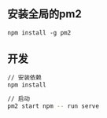 ## 安装全局的pm2

```text
npm install -g pm2
```

## 开发

``` bash
// 安装依赖
npm install

// 启动
pm2 start npm -- run serve
```



